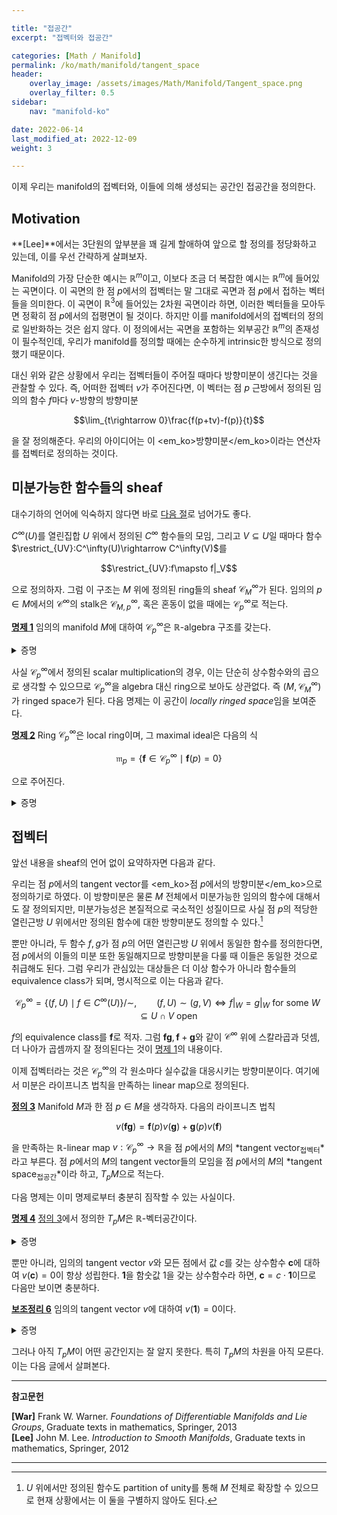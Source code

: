 ```yaml
---

title: "접공간"
excerpt: "접벡터와 접공간"

categories: [Math / Manifold]
permalink: /ko/math/manifold/tangent_space
header:
    overlay_image: /assets/images/Math/Manifold/Tangent_space.png
    overlay_filter: 0.5
sidebar: 
    nav: "manifold-ko"

date: 2022-06-14
last_modified_at: 2022-12-09
weight: 3

---
```


이제 우리는 manifold의 접벡터와, 이들에 의해 생성되는 공간인 접공간을 정의한다.

## Motivation

**[Lee]**에서는 3단원의 앞부분을 꽤 길게 할애하여 앞으로 할 정의를 정당화하고 있는데, 이를 우선 간략하게 살펴보자. 

Manifold의 가장 단순한 예시는 $\mathbb{R}^m$이고, 이보다 조금 더 복잡한 예시는 $\mathbb{R}^m$에 들어있는 곡면이다. 이 곡면의 한 점 $p$에서의 접벡터는 말 그대로 곡면과 점 $p$에서 접하는 벡터들을 의미한다. 이 곡면이 $\mathbb{R}^3$에 들어있는 2차원 곡면이라 하면, 이러한 벡터들을 모아두면 정확히 점 $p$에서의 접평면이 될 것이다. 하지만 이를 manifold에서의 접벡터의 정의로 일반화하는 것은 쉽지 않다. 이 정의에서는 곡면을 포함하는 외부공간 $\mathbb{R}^m$의 존재성이 필수적인데, 우리가 manifold를 정의할 때에는 순수하게 intrinsic한 방식으로 정의했기 때문이다. 

대신 위와 같은 상황에서 우리는 접벡터들이 주어질 때마다 방향미분이 생긴다는 것을 관찰할 수 있다. 즉, 어떠한 접벡터 $v$가 주어진다면, 이 벡터는 점 $p$ 근방에서 정의된 임의의 함수 $f$마다 $v$-방향의 방향미분

$$\lim_{t\rightarrow 0}\frac{f(p+tv)-f(p)}{t}$$

을 잘 정의해준다. 우리의 아이디어는 이 <em_ko>방향미분</em_ko>이라는 연산자를 접벡터로 정의하는 것이다.

## 미분가능한 함수들의 sheaf

대수기하의 언어에 익숙하지 않다면 바로 [다음 절](/ko/math/manifold/tangent_space#%EC%A0%91%EB%B2%A1%ED%84%B0)로 넘어가도 좋다.

$C^\infty(U)$를 열린집합 $U$ 위에서 정의된 $C^\infty$ 함수들의 모임, 그리고 $V\subseteq U$일 때마다 함수 $\restrict_{UV}:C^\infty(U)\rightarrow C^\infty(V)$를 

$$\restrict_{UV}:f\mapsto f|_V$$

으로 정의하자. 그럼 이 구조는 $M$ 위에 정의된 ring들의 sheaf $\mathcal{C}^\infty_M$가 된다. 임의의 $p\in M$에서의 $\mathcal{C}^\infty$의 stalk은 $\mathcal{C}^\infty_{M,p}$, 혹은 혼동이 없을 때에는 $\mathcal{C}^\infty_p$로 적는다.

<div class="proposition" markdown="1">

<ins id="prop1">**명제 1**</ins> 임의의 manifold $M$에 대하여 $\mathcal{C}^\infty_p$은 $\mathbb{R}$-algebra 구조를 갖는다.

</div>
<details class="proof" markdown="1">
<summary>증명</summary>

이를 보이기 위해서는 $\mathcal{C}^\infty_p$ 위에서의 연산들을 정의해주면 된다. $\mathcal{C}^\infty_p$의 두 원소 $\mathbf{f},\mathbf{g}$를 택하자. 그럼 $p$의 적당한 열린근방 $U,V$가 존재하여, $\mathbf{f}$와 $\mathbf{g}$를 각각 $(f,U)$, $(g,V)$의 germ이라 생각할 수 있다. 이제 $\mathbf{f}+\mathbf{g}$를 다음의 함수

$$(f|_{U\cap V}+g|_{U\cap V}, U\cap V)$$

의 equivalence class로 정의하자. 즉 두 개의 germ $\mathbf{f}$와 $\mathbf{g}$의 합을 계산하기 위해서는 함수 $f,g$가 공통적으로 정의되는 $p$의 열린근방을 찾은 후, 이 열린근방에서 $f$와 $g$의 합을 계산하면 된다. 물론 이 정의가 representative의 선택에 의존하지 않는다는 것을 쉽게 보일 수 있다.

이와 비슷하게 함수들 사이의 곱셈과 scalar multiplication을 정의할 수 있다.

</details>

사실 $\mathcal{C}^\infty_p$에서 정의된 scalar multiplication의 경우, 이는 단순히 상수함수와의 곱으로 생각할 수 있으므로 $\mathcal{C}^\infty_p$을 algebra 대신 ring으로 보아도 상관없다. 즉 $(M,\mathcal{C}^\infty_M)$가 ringed space가 된다. 다음 명제는 이 공간이 *locally ringed space*임을 보여준다.

<div class="proposition" markdown="1">

<ins id="prop2">**명제 2**</ins> Ring $\mathcal{C}^\infty_p$은 local ring이며, 그 maximal ideal은 다음의 식

$$\mathfrak{m}_p=\{\mathbf{f}\in \mathcal{C}^\infty_p\mid \mathbf{f}(p)=0\}$$

으로 주어진다.

</div>
<details class="proof" markdown="1">
<summary>증명</summary>

우선, 조건 $\mathbf{f}(p)=0$가 잘 정의되었다. 이는 $\mathbf{f}$에 속하는 함수들은 점 $p$에서는 모두 같은 값을 가져야 하기 때문이다. 어렵지 않게 $\mathfrak{m}_p$가 실제로 ideal이 된다는 것을 알 수 있다. 

또, $\mathfrak{m}_p$가 maximal인 것은 *evaluation map* $\ev_p:\mathcal{C}^\infty_p\rightarrow\mathbb{R}$을 $\mathbf{f}\mapsto\mathbf{f}(p)$로 정의했을 때, 다음의 diagram

$$0\longrightarrow \mathfrak{m}_p\longrightarrow \mathcal{C}^\infty_p\overset{\ev_p}{\longrightarrow}\mathbb{R}\longrightarrow 0$$

이 exact인 것으로부터 얻어진다. $\mathcal{C}^\infty_p/\mathfrak{m}_p$이 field $\mathbb{R}$이 되기 때문이다.

</details>

## 접벡터

앞선 내용을 sheaf의 언어 없이 요약하자면 다음과 같다. 

우리는 점 $p$에서의 tangent vector를 <em_ko>점 $p$에서의 방향미분</em_ko>으로 정의하기로 하였다. 이 방향미분은 물론 $M$ 전체에서 미분가능한 임의의 함수에 대해서도 잘 정의되지만, 미분가능성은 본질적으로 국소적인 성질이므로 사실 점 $p$의 적당한 열린근방 $U$ 위에서만 정의된 함수에 대한 방향미분도 정의할 수 있다.[^1] 

뿐만 아니라, 두 함수 $f,g$가 점 $p$의 어떤 열린근방 $U$ 위에서 동일한 함수를 정의한다면, 점 $p$에서의 이들의 미분 또한 동일해지므로 방향미분을 다룰 때 이들은 동일한 것으로 취급해도 된다. 그럼 우리가 관심있는 대상들은 더 이상 함수가 아니라 함수들의 equivalence class가 되며, 명시적으로 이는 다음과 같다.

$$\mathcal{C}^\infty_p=\{(f,U)\mid f\in C^\infty(U)\}\big/{\sim},\qquad (f,U)\sim (g,V)\iff f\vert_W=g\vert_W\text{ for some $W\subseteq U\cap V$ open}$$

$f$의 equivalence class를 $\mathbf{f}$로 적자. 그럼 $\mathbf{f}\mathbf{g},\mathbf{f}+\mathbf{g}$와 같이 $\mathcal{C}^\infty$ 위에 스칼라곱과 덧셈, 더 나아가 곱셈까지 잘 정의된다는 것이 [명제 1](#prop1)의 내용이다.

이제 접벡터라는 것은 $\mathcal{C}^\infty_p$의 각 원소마다 실수값을 대응시키는 방향미분이다. 여기에서 미분은 라이프니츠 법칙을 만족하는 linear map으로 정의된다.

<div class="definition" markdown="1">

<ins id="def3">**정의 3**</ins> Manifold $M$과 한 점 $p\in M$을 생각하자. 다음의 라이프니츠 법칙

$$v(\mathbf{f}\mathbf{g})=\mathbf{f}(p)v(\mathbf{g})+\mathbf{g}(p)v(\mathbf{f})$$

을 만족하는 $\mathbb{R}$-linear map $v:\mathcal{C}^\infty_p\rightarrow\mathbb{R}$을 점 $p$에서의 $M$의 *tangent vector<sub>접벡터</sub>*라고 부른다. 점 $p$에서의 $M$의 tangent vector들의 모임을 점 $p$에서의 $M$의 *tangent space<sub>접공간</sub>*이라 하고, $T_pM$으로 적는다.

</div>

다음 명제는 이미 명제로부터 충분히 짐작할 수 있는 사실이다.

<div class="proposition" markdown="1">

<ins id="prop4">**명제 4**</ins> [정의 3](#def3)에서 정의한 $T_pM$은 $\mathbb{R}$-벡터공간이다.

</div>
<details class="proof" markdown="1">
<summary>증명</summary>

$\mathcal{C}^\infty_p$와 $\mathbb{R}$ 모두 $\mathbb{R}$-벡터공간이므로, $\Hom_\mathbb{R}(\mathcal{C}^\infty_p,\mathbb{R})$ 또한 $\mathbb{R}$-벡터공간이다. 따라서 tangent space $T_pM$이 그 이름답게 $\mathbb{R}$-벡터공간이 된다는 것을 보이기 위해서는 $T_pM$이 덧셈과 상수곱에 대해 닫혀있음만 보이면 충분하다.  예를 들어, $v+w$가 다음의 식

$$(v+w)(\mathbf{f})=v(\mathbf{f})+w(\mathbf{f})$$

으로 정의되는 linear map이므로, $T_pM$이 덧셈에 대해 닫혀있다는 것을 보이려면

$$\begin{aligned}(v+w)(\mathbf{fg})&=v(\mathbf{fg})+w(\mathbf{fg})=\mathbf{f}(p)v(\mathbf{g})+\mathbf{g}(p)v(\mathbf{f})+\mathbf{f}(p)w(\mathbf{g})+\mathbf{g}(p)w(\mathbf{f})\\
&=\mathbf{f}(p)(v+w)(\mathbf{g})+\mathbf{g}(p)(v+w)(\mathbf{f})\end{aligned}$$

를 계산하여 $v+w$ 또한 $T_pM$의 원소가 된다는 것을 확인할 수 있다. 

</details>

뿐만 아니라, 임의의 tangent vector $v$와 모든 점에서 값 $c$를 갖는 상수함수 $\mathbf{c}$에 대하여 $v(\mathbf{c})=0$이 항상 성립한다. $\mathbf{1}$을 함숫값 $1$을 갖는 상수함수라 하면, $\mathbf{c}=c\cdot\mathbf{1}$이므로 다음만 보이면 충분하다.

<div class="proposition" markdown="1">

<ins id="lem6">**보조정리 6**</ins> 임의의 tangent vector $v$에 대하여 $v(\mathbf{1})=0$이다.

</div>
<details class="proof" markdown="1">
<summary>증명</summary>

$$v(\mathbf{1})=v(\mathbf{1}\cdot\mathbf{1})=\mathbf{1}(p)v(\mathbf{1})+\mathbf{1}(p)v(\mathbf{1})=v(\mathbf{1})+v(\mathbf{1})=2v(\mathbf{1}).$$

</details>

그러나 아직 $T_pM$이 어떤 공간인지는 잘 알지 못한다. 특히 $T_pM$의 차원을 아직 모른다. 이는 다음 글에서 살펴본다.


---

**참고문헌**

**[War]** Frank W. Warner. *Foundations of Differentiable Manifolds and Lie Groups*, Graduate texts in mathematics, Springer, 2013  
**[Lee]** John M. Lee. *Introduction to Smooth Manifolds*, Graduate texts in mathematics, Springer, 2012  

---

[^1]: $U$ 위에서만 정의된 함수도 partition of unity를 통해 $M$ 전체로 확장할 수 있으므로 현재 상황에서는 이 둘을 구별하지 않아도 된다.
